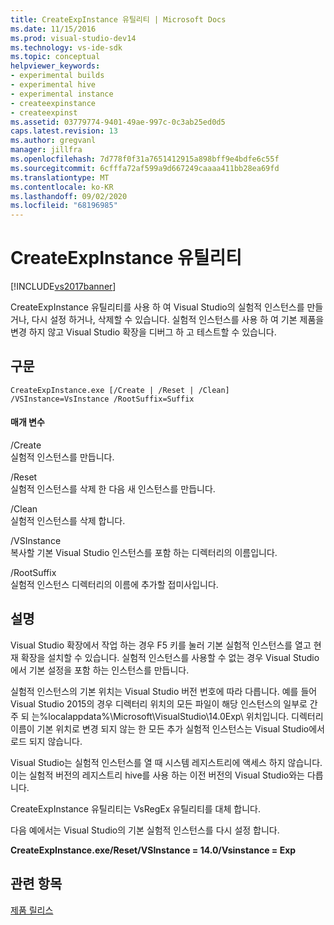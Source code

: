 ```yaml
---
title: CreateExpInstance 유틸리티 | Microsoft Docs
ms.date: 11/15/2016
ms.prod: visual-studio-dev14
ms.technology: vs-ide-sdk
ms.topic: conceptual
helpviewer_keywords:
- experimental builds
- experimental hive
- experimental instance
- createexpinstance
- createexpinst
ms.assetid: 03779774-9401-49ae-997c-0c3ab25ed0d5
caps.latest.revision: 13
ms.author: gregvanl
manager: jillfra
ms.openlocfilehash: 7d778f0f31a7651412915a898bff9e4bdfe6c55f
ms.sourcegitcommit: 6cfffa72af599a9d667249caaaa411bb28ea69fd
ms.translationtype: MT
ms.contentlocale: ko-KR
ms.lasthandoff: 09/02/2020
ms.locfileid: "68196985"
---
```

# <a name="createexpinstance-utility"></a>CreateExpInstance 유틸리티
[!INCLUDE[vs2017banner](../../includes/vs2017banner.md)]

CreateExpInstance 유틸리티를 사용 하 여 Visual Studio의 실험적 인스턴스를 만들거나, 다시 설정 하거나, 삭제할 수 있습니다. 실험적 인스턴스를 사용 하 여 기본 제품을 변경 하지 않고 Visual Studio 확장을 디버그 하 고 테스트할 수 있습니다.  
  
## <a name="syntax"></a>구문  
  
```  
CreateExpInstance.exe [/Create | /Reset | /Clean] /VSInstance=VsInstance /RootSuffix=Suffix  
```  
  
#### <a name="parameters"></a>매개 변수  
 /Create  
 실험적 인스턴스를 만듭니다.  
  
 /Reset  
 실험적 인스턴스를 삭제 한 다음 새 인스턴스를 만듭니다.  
  
 /Clean  
 실험적 인스턴스를 삭제 합니다.  
  
 /VSInstance  
 복사할 기본 Visual Studio 인스턴스를 포함 하는 디렉터리의 이름입니다.  
  
 /RootSuffix  
 실험적 인스턴스 디렉터리의 이름에 추가할 접미사입니다.  
  
## <a name="remarks"></a>설명  
 Visual Studio 확장에서 작업 하는 경우 F5 키를 눌러 기본 실험적 인스턴스를 열고 현재 확장을 설치할 수 있습니다. 실험적 인스턴스를 사용할 수 없는 경우 Visual Studio에서 기본 설정을 포함 하는 인스턴스를 만듭니다.  
  
 실험적 인스턴스의 기본 위치는 Visual Studio 버전 번호에 따라 다릅니다. 예를 들어 Visual Studio 2015의 경우 디렉터리 위치의 모든 파일이 해당 인스턴스의 일부로 간주 되 는%localappdata%\Microsoft\VisualStudio\14.0Exp\ 위치입니다. 디렉터리 이름이 기본 위치로 변경 되지 않는 한 모든 추가 실험적 인스턴스는 Visual Studio에서 로드 되지 않습니다.  
  
 Visual Studio는 실험적 인스턴스를 열 때 시스템 레지스트리에 액세스 하지 않습니다. 이는 실험적 버전의 레지스트리 hive를 사용 하는 이전 버전의 Visual Studio와는 다릅니다.  
  
 CreateExpInstance 유틸리티는 VsRegEx 유틸리티를 대체 합니다.  
  
 다음 예에서는 Visual Studio의 기본 실험적 인스턴스를 다시 설정 합니다.  
  
 **CreateExpInstance.exe/Reset/VSInstance = 14.0/Vsinstance = Exp**  
  
## <a name="see-also"></a>관련 항목  
 [제품 릴리스](../../misc/releasing-a-visual-studio-integration-product.md)
